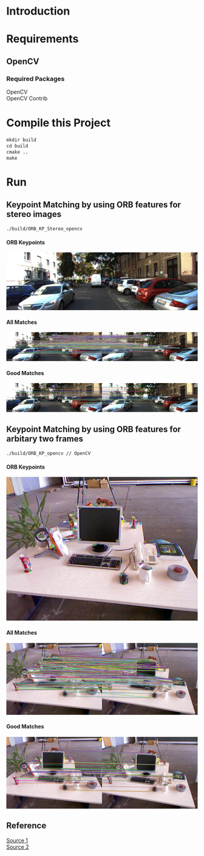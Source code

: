 # Introduction


# Requirements
## OpenCV
### Required Packages
OpenCV  
OpenCV Contrib

# Compile this Project
```
mkdir build
cd build
cmake ..
make 
```

# Run
## Keypoint Matching by using ORB features for stereo images
```
./build/ORB_KP_Stereo_opencv
```
#### ORB Keypoints
![ORB_features_Stereo.png](https://github.com/HugoNip/UndirectDirectSLAM/blob/master/results/ORB_features_Stereo.png)

#### All Matches
![all_matches_Stereo.png](https://github.com/HugoNip/UndirectDirectSLAM/blob/master/results/all_matches_Stereo.png)

#### Good Matches
![good_matches_Stereo.png](https://github.com/HugoNip/UndirectDirectSLAM/blob/master/results/good_matches_Stereo.png)


## Keypoint Matching by using ORB features for arbitary two frames
```
./build/ORB_KP_opencv // OpenCV
```
#### ORB Keypoints
![ORB_features.png](https://github.com/HugoNip/UndirectDirectSLAM/blob/master/results/ORB_features.png)

#### All Matches
![all_matches.png](https://github.com/HugoNip/UndirectDirectSLAM/blob/master/results/all_matches.png)

#### Good Matches
![good_matches.png](https://github.com/HugoNip/UndirectDirectSLAM/blob/master/results/good_matches.png)


## Reference
[Source 1](https://github.com/HugoNip/VisualOdometry-KeypointsMatching)  
[Source 2](https://github.com/HugoNip/VisualOdometry-DirectMethod)
